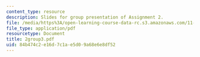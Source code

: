 ```yaml
---
content_type: resource
description: Slides for group presentation of Assignment 2.
file: /media/https%3A/open-learning-course-data-rc.s3.amazonaws.com/11-946j-beijing-urban-design-studio-summer-2004/84b474c2e16d7c1ae5d09a68e6e8df52_2group3.pdf
file_type: application/pdf
resourcetype: Document
title: 2group3.pdf
uid: 84b474c2-e16d-7c1a-e5d0-9a68e6e8df52
---
```

